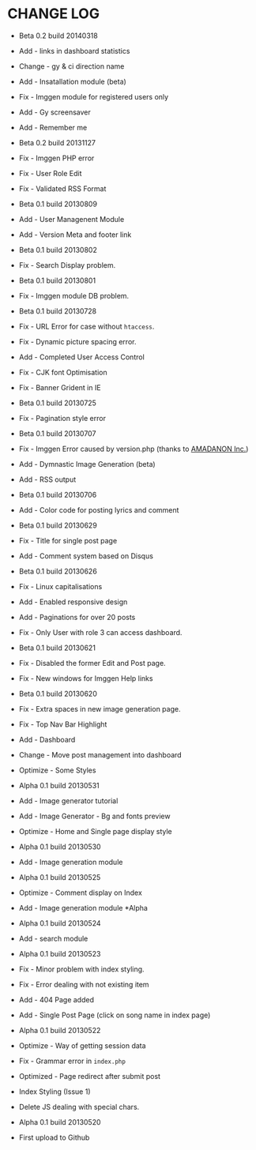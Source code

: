 CHANGE LOG
==========

* Beta 0.2 build 20140318
 * Add - links in dashboard statistics
 * Change - gy & ci direction name
 * Add - Insatallation module (beta)
 * Fix - Imggen module for registered users only
 * Add - Gy screensaver
 * Add - Remember me

* Beta 0.2 build 20131127
 * Fix - Imggen PHP error
 * Fix - User Role Edit
 * Fix - Validated RSS Format

* Beta 0.1 build 20130809
 * Add - User Managenent Module
 * Add - Version Meta and footer link
 
* Beta 0.1 build 20130802
 * Fix - Search Display problem.

* Beta 0.1 build 20130801
 * Fix - Imggen module DB problem.

* Beta 0.1 build 20130728
 * Fix - URL Error for case without `htaccess`. 
 * Fix - Dynamic picture spacing error.
 * Add - Completed User Access Control
 * Fix - CJK font Optimisation
 * Fix - Banner Grident in IE

* Beta 0.1 build 20130725
 * Fix - Pagination style error

* Beta 0.1 build 20130707
 * Fix - Imggen Error caused by version.php (thanks to [AMADANON Inc.](http://stackoverflow.com/users/2514521/amadanon-inc))
 * Add - Dymnastic Image Generation (beta)
 * Add - RSS output

* Beta 0.1 build 20130706
 * Add - Color code for posting lyrics and comment

* Beta 0.1 build 20130629
 * Fix - Title for single post page
 * Add - Comment system based on Disqus

* Beta 0.1 build 20130626
 * Fix - Linux capitalisations
 * Add - Enabled responsive design
 * Add - Paginations for over 20 posts
 * Fix - Only User with role 3 can access dashboard.

* Beta 0.1 build 20130621
 * Fix - Disabled the former Edit and Post page.
 * Fix - New windows for Imggen Help links

* Beta 0.1 build 20130620
 * Fix - Extra spaces in new image generation page.
 * Fix - Top Nav Bar Highlight
 * Add - Dashboard
 * Change - Move post management into dashboard
 * Optimize - Some Styles

* Alpha 0.1 build 20130531
 * Add - Image generator tutorial
 * Add - Image Generator - Bg and fonts preview
 * Optimize - Home and Single page display style

* Alpha 0.1 build 20130530
 * Add - Image generation module

* Alpha 0.1 build 20130525
 * Optimize - Comment display on Index
 * Add - Image generation module *Alpha

* Alpha 0.1 build 20130524
 * Add - search module

* Alpha 0.1 build 20130523
 * Fix - Minor problem with index styling.
 * Fix - Error dealing with not existing item
 * Add - 404 Page added
 * Add - Single Post Page (click on song name in index page)

* Alpha 0.1 build 20130522
 * Optimize - Way of getting session data
 * Fix - Grammar error in `index.php`
 * Optimized - Page redirect after submit post
 * Index Styling (Issue 1)
 * Delete JS dealing with special chars.

* Alpha 0.1 build 20130520
 * First upload to Github
